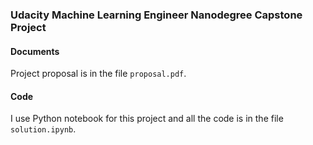 ### Udacity Machine Learning Engineer Nanodegree Capstone Project

#### Documents

Project proposal is in the file `proposal.pdf`.

#### Code

I use Python notebook for this project and all the code is in the file `solution.ipynb`.
